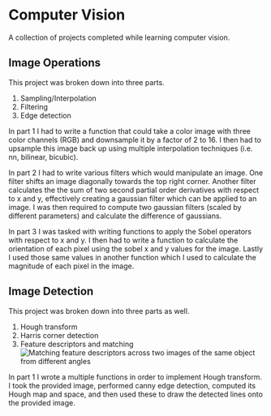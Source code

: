 # Computer Vision
A collection of projects completed while learning computer vision.

## Image Operations
This project was broken down into three parts. 
1. Sampling/Interpolation
2. Filtering
3. Edge detection

In part 1 I had to write a function that could take a color image with three color channels (RGB) and downsample it by a factor of 2 to 16. I then had to upsample this image back up using multiple interpolation techniques (i.e. nn, bilinear, bicubic).

In part 2 I had to write various filters which would manipulate an image. One filter shifts an image diagonally towards the top right corner. Another filter calculates the the sum of two second partial order derivatives with respect to x and y, effectively creating a gaussian filter which can be applied to an image. I was then required to compute two gaussian filters (scaled by different parameters) and calculate the difference of gaussians.

In part 3 I was tasked with writing functions to apply the Sobel operators with respect to x and y. I then had to write a function to calculate the orientation of each pixel using the sobel x and y values for the image. Lastly I used those same values in another function which I used to calculate the magnitude of each pixel in the image.

## Image Detection
This project was broken down into three parts as well.
1. Hough transform
2. Harris corner detection
3. Feature descriptors and matching
![Matching feature descriptors across two images of the same object from different angles](https://github.com/NathanJCrozier/computer-vision/assets/60196939/2f39a361-430d-4edd-a614-9402418fe01a)

In part 1 I wrote a multiple functions in order to implement Hough transform. I took the provided image, performed canny edge detection, computed its Hough map and space, and then used these to draw the detected lines onto the provided image.
